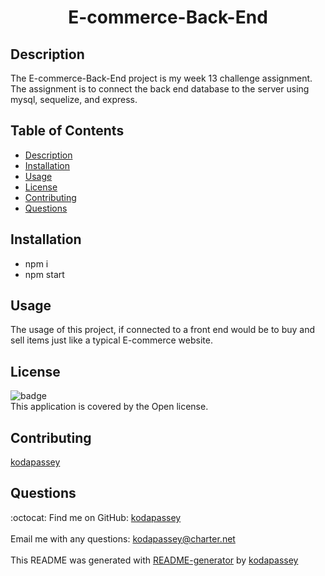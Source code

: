 <h1 align = 'center'>E-commerce-Back-End</h1>

  ## Description
  The E-commerce-Back-End project is my week 13 challenge assignment. The assignment is to connect the back end database to the server using mysql, sequelize, and express.

  ## Table of Contents
  - [Description](#description)
  - [Installation](#installation)
  - [Usage](#usage)
  - [License](#license)
  - [Contributing](#contributing)
  - [Questions](#questions)

  ## Installation
  - npm i 
  - npm start
  
  ## Usage
  The usage of this project, if connected to a front end would be to buy and sell items just like a typical E-commerce website.

  ## License
  ![badge](https://img.shields.io/badge/license-Open-brightgreen)
  <br />
  This application is covered by the Open license. 

  ## Contributing
  [kodapassey](https://github.com/kodapassey)

  ## Questions
  :octocat: Find me on GitHub: [kodapassey](https://github.com/kodapassey)<br />
  <br />
  Email me with any questions: kodapassey@charter.net<br /><br />
  This README was generated with [README-generator](https://github.com/kodapassey/README-Generator) by [kodapassey](https://github.com/kodapassey)
